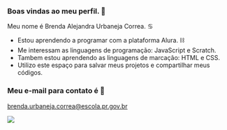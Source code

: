 ### Boas vindas ao meu perfil. 👋

Meu nome é Brenda Alejandra Urbaneja Correa. ♋
- Estou aprendendo a programar com a plataforma Alura. ⛓️
- Me interessam as linguagens de programação: JavaScript e Scratch.
- Tambem estou aprendendo as linguagens de marcação: HTML e CSS.
- Utilizo este espaço para salvar meus projetos e compartilhar meus códigos.

 ### Meu e-mail para contato é 📧

 brenda.urbaneja.correa@escola.pr.gov.br

![](https://media.tenor.com/cdgu_rxP5vwAAAAd/cat-hiss.gif)
 

<!--
**correauwu/correauwu** is a ✨ _special_ ✨ repository because its `README.md` (this file) appears on your GitHub profile. 

Here are some ideas to get you started:

- 🔭 I’m currently working on ...
- 🌱 I’m currently learning ...
- 👯 I’m looking to collaborate on ...
- 🤔 I’m looking for help with ...
- 💬 Ask me about ...
- 📫 How to reach me: ...
- 😄 Pronouns: ...
- ⚡ Fun fact: ...
-->
